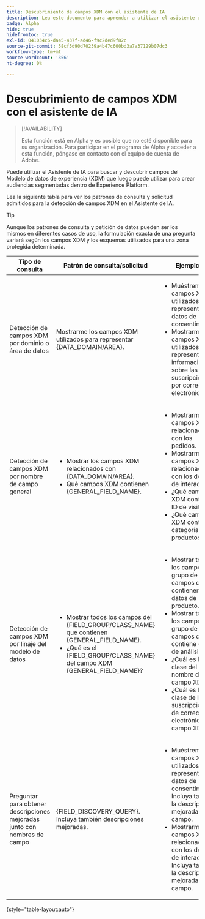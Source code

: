 ```yaml
---
title: Descubrimiento de campos XDM con el asistente de IA
description: Lea este documento para aprender a utilizar el asistente de IA para la detección de campos del modelo de datos de experiencia (XDM).
badge: Alpha
hide: true
hidefromtoc: true
exl-id: 041034c6-da45-437f-ad46-f9c2ded9f82c
source-git-commit: 58cf5d90d70239a4b47c600bd3a7a37129b07dc3
workflow-type: tm+mt
source-wordcount: '356'
ht-degree: 0%

---
```


# Descubrimiento de campos XDM con el asistente de IA

>[!AVAILABILITY]
>
>Esta función está en Alpha y es posible que no esté disponible para su organización. Para participar en el programa de Alpha y acceder a esta función, póngase en contacto con el equipo de cuenta de Adobe.

Puede utilizar el Asistente de IA para buscar y descubrir campos del Modelo de datos de experiencia (XDM) que luego puede utilizar para crear audiencias segmentadas dentro de Experience Platform.

Lea la siguiente tabla para ver los patrones de consulta y solicitud admitidos para la detección de campos XDM en el Asistente de IA.

>[!TIP]
>
>Aunque los patrones de consulta y petición de datos pueden ser los mismos en diferentes casos de uso, la formulación exacta de una pregunta variará según los campos XDM y los esquemas utilizados para una zona protegida determinada.

| Tipo de consulta | Patrón de consulta/solicitud | Ejemplos |
| --- | --- | --- |
| Detección de campos XDM por dominio o área de datos | Mostrarme los campos XDM utilizados para representar {DATA_DOMAIN/AREA}. | <ul><li>Muéstreme los campos XDM utilizados para representar los datos de consentimiento.</li><li>Mostrarme los campos XDM utilizados para representar información sobre las suscripciones por correo electrónico.</li></ul> |
| Detección de campos XDM por nombre de campo general | <ul><li>Mostrar los campos XDM relacionados con {DATA_DOMAIN/AREA}.</li><li>Qué campos XDM contienen {GENERAL_FIELD_NAME}.</li></ul> | <ul><li>Mostrarme los campos XDM relacionados con los pedidos.</li><li>Mostrarme los campos XDM relacionados con los detalles de interacción.</li><li>¿Qué campo XDM contiene ID de visitante?</li><li>¿Qué campo XDM contiene categorías de productos?</li></ul> |
| Detección de campos XDM por linaje del modelo de datos | <ul><li>Mostrar todos los campos del {FIELD_GROUP/CLASS_NAME} que contienen {GENERAL_FIELD_NAME}.</li><li>¿Qué es el {FIELD_GROUP/CLASS_NAME} del campo XDM {GENERAL_FIELD_NAME}?</li></ul> | <ul><li>Mostrar todos los campos del grupo de campos que contienen datos de producto.</li><li>Mostrar todos los campos del grupo de campos que contiene datos de análisis.</li><li>¿Cuál es la clase del nombre del campo XDM?</li><li>¿Cuál es la clase de las suscripciones de correo electrónico del campo XDM?</li></ul> |
| Preguntar para obtener descripciones mejoradas junto con nombres de campo | {FIELD_DISCOVERY_QUERY}. Incluya también descripciones mejoradas. | <ul><li>Muéstreme los campos XDM utilizados para representar los datos de consentimiento. Incluya también la descripción mejorada del campo.</li><li>Mostrarme los campos XDM relacionados con los detalles de interacción. Incluya también la descripción mejorada del campo.</li></ul> |

{style="table-layout:auto"}

